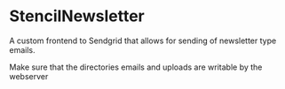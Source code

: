 StencilNewsletter
=================

A custom frontend to Sendgrid that allows for sending of newsletter type emails.

Make sure that the directories emails and uploads are writable by the webserver
